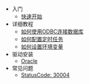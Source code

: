  - 入门
     + [快速开始](/quickly-start)
 - 详细教程
     + [如何使用ODBC连接数据库](/tutorial/odbc)
     + [如何配置定时任务](/tutorial/crontab)
     + [如何设置环境变量](/tutorial/env)
 - 驱动安装
     + [Oracle](/driver-install/oracle)
 - 常见问题
     + [StatusCode: 30004](/faq/30004)